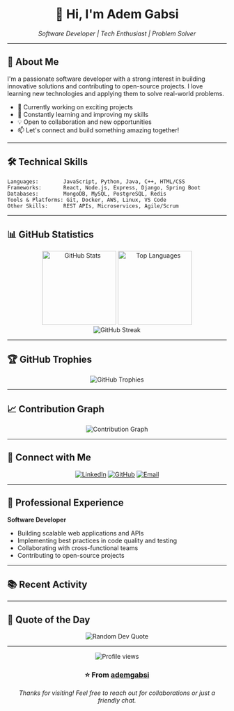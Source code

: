 <div align="center">
  <h1>👋 Hi, I'm Adem Gabsi</h1>
  <p><em>Software Developer | Tech Enthusiast | Problem Solver</em></p>
</div>

---

## 🚀 About Me

I'm a passionate software developer with a strong interest in building innovative solutions and contributing to open-source projects. I love learning new technologies and applying them to solve real-world problems.

- 🔭 Currently working on exciting projects
- 🌱 Constantly learning and improving my skills
- 💡 Open to collaboration and new opportunities
- 📫 Let's connect and build something amazing together!

---

## 🛠️ Technical Skills

```text
Languages:        JavaScript, Python, Java, C++, HTML/CSS
Frameworks:       React, Node.js, Express, Django, Spring Boot
Databases:        MongoDB, MySQL, PostgreSQL, Redis
Tools & Platforms: Git, Docker, AWS, Linux, VS Code
Other Skills:     REST APIs, Microservices, Agile/Scrum
```

---

## 📊 GitHub Statistics

<div align="center">
  <img src="https://github-readme-stats.vercel.app/api?username=ademgabsi&show_icons=true&theme=radical&count_private=true" alt="GitHub Stats" height="170"/>
  <img src="https://github-readme-stats.vercel.app/api/top-langs/?username=ademgabsi&layout=compact&theme=radical" alt="Top Languages" height="170"/>
</div>

<div align="center">
  <img src="https://github-readme-streak-stats.herokuapp.com/?user=ademgabsi&theme=radical" alt="GitHub Streak" />
</div>

---

## 🏆 GitHub Trophies

<div align="center">
  <img src="https://github-profile-trophy.vercel.app/?username=ademgabsi&theme=radical&no-frame=false&no-bg=false&margin-w=4&row=1" alt="GitHub Trophies" />
</div>

---

## 📈 Contribution Graph

<div align="center">
  <img src="https://github-readme-activity-graph.vercel.app/graph?username=ademgabsi&theme=react-dark&hide_border=true" alt="Contribution Graph" />
</div>

---

## 🤝 Connect with Me

<div align="center">
  
[![LinkedIn](https://img.shields.io/badge/LinkedIn-0077B5?style=for-the-badge&logo=linkedin&logoColor=white)](https://www.linkedin.com/in/adem-gabsi-140319268/)
[![GitHub](https://img.shields.io/badge/GitHub-100000?style=for-the-badge&logo=github&logoColor=white)](https://github.com/ademgabsi)
[![Email](https://img.shields.io/badge/Email-D14836?style=for-the-badge&logo=gmail&logoColor=white)](mailto:ademgabsi@example.com)

</div>

---

## 💼 Professional Experience

**Software Developer**
- Building scalable web applications and APIs
- Implementing best practices in code quality and testing
- Collaborating with cross-functional teams
- Contributing to open-source projects

---

## 📚 Recent Activity

<!--START_SECTION:activity-->
<!--END_SECTION:activity-->

---

## 💭 Quote of the Day

<div align="center">
  <img src="https://quotes-github-readme.vercel.app/api?type=horizontal&theme=radical" alt="Random Dev Quote"/>
</div>

---

<div align="center">
  <img src="https://komarev.com/ghpvc/?username=ademgabsi&color=blueviolet&style=flat-square&label=Profile+Views" alt="Profile views" />
  
  ### ⭐️ From [ademgabsi](https://github.com/ademgabsi)
  
  <p><em>Thanks for visiting! Feel free to reach out for collaborations or just a friendly chat.</em></p>
</div>
